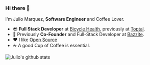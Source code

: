 ### Hi there 👋

I'm Julio Marquez, **Software Engineer** and Coffee Lover. 

- 😎 **Full Stack Developer** at [Bicycle Health](https://www.bicyclehealth.com?ref=julio-marquez), previously at [Toptal](https://go.marquez.co/Toptal). 
- 🔭 Previously **Co-Founder** and Full-Stack Developer at [Bazzite](https://www.bazzite.com?ref=marquez). 
- ❤️ I like [Open Source](https://github.com/juliomrqz) 
- ☕️ A good Cup of Coffee is essential.


![Julio's github stats](https://github-readme-stats.vercel.app/api?username=juliomrqz&show_icons=true&title_color=161e2e&icon_color=64748b&bg_color=fbfdfe&text_color=475569&cache_seconds=7200&hide=[%22contribs%22])


<!--
**juliomrqz/juliomrqz** is a ✨ _special_ ✨ repository because its `README.md` (this file) appears on your GitHub profile.

Here are some ideas to get you started:

- 🔭 I’m currently working on ...
- 🌱 I’m currently learning ...
- 👯 I’m looking to collaborate on ...
- 🤔 I’m looking for help with ...
- 💬 Ask me about ...
- 📫 How to reach me: ...
- 😄 Pronouns: ...
- ⚡ Fun fact: ...
-->
